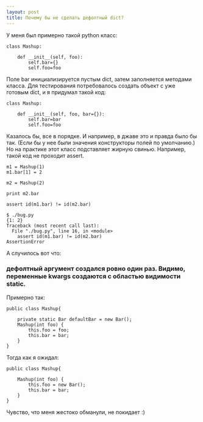 ```yaml
---
layout: post
title: Почему бы не сделать дефолтный dict? 
---
```


У меня был примерно такой python класс:

    class Mashup:

        def __init__(self, foo):
            self.bar={}
            self.foo=foo

Поле bar инициализируется пустым dict, затем заполняется методами класса.
Для тестирования потребовалось создать объект с уже готовым dict, и я придумал такой код: 

    class Mashup:

        def __init__(self, foo, bar={}):
            self.bar=bar
            self.foo=foo

Казалось бы, все в порядке. И например, в джаве это и правда было бы так. (Если бы у нее были значения конструкторы полей по умолчанию.)
Но на практике этот класс подставляет жирную свинью. Например, такой код не проходит assert.

    m1 = Mashup(1)
    m1.bar[1] = 2

    m2 = Mashup(2)

    print m2.bar

    assert id(m1.bar) != id(m2.bar)
    
    $ ./bug.py
    {1: 2}
    Traceback (most recent call last):
      File "./bug.py", line 16, in <module>
        assert id(m1.bar) != id(m2.bar)
    AssertionError

А случилось вот что:

### дефолтный аргумент создался ровно один раз. Видимо, переменные kwargs создаются с областью видимости static.

Примерно так:

    public class Mashup{

        private static Bar defaultBar = new Bar();
        Mashup(int foo) {
            this.foo = foo;
            this.bar = bar;
        }
    }

Тогда как я ожидал:

    public class Mashup{

        Mashup(int foo) {
            this.foo = new Bar();
            this.bar = bar;
        }
    }


Чувство, что меня жестоко обманули, не покидает :)
